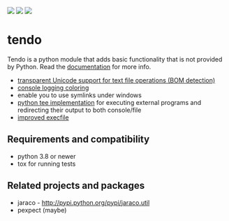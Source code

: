 [![](https://img.shields.io/pypi/v/tendo.svg?colorB=green)](https://pypi.python.org/pypi/tendo/)
[![](https://img.shields.io/codecov/c/github/pycontribs/tendo/main.svg)](https://codecov.io/gh/pycontribs/tendo)
[![](https://readthedocs.org/projects/tendo/badge/?version=latest)](http://tendo.readthedocs.io)

# tendo

Tendo is a python module that adds basic functionality that is
not provided by Python. Read the [documentation](https://tendo.readthedocs.org/en/latest/) for more info.

- [transparent Unicode support for text file operations (BOM detection)](https://tendo.readthedocs.org/en/latest/#module-tendo.singleton)
- [console logging coloring](https://tendo.readthedocs.org/en/latest/#module-tendo.colorer)
- enable you to use symlinks under windows
- [python tee implementation](https://shallowsky.com/blog/programming/python-tee.html) for executing external programs and redirecting their output to both console/file
- [improved execfile](https://tendo.readthedocs.org/en/latest/#module-tendo.execfile2)

## Requirements and compatibility

- python 3.8 or newer
- tox for running tests

## Related projects and packages

- jaraco - http://pypi.python.org/pypi/jaraco.util
- pexpect (maybe)
